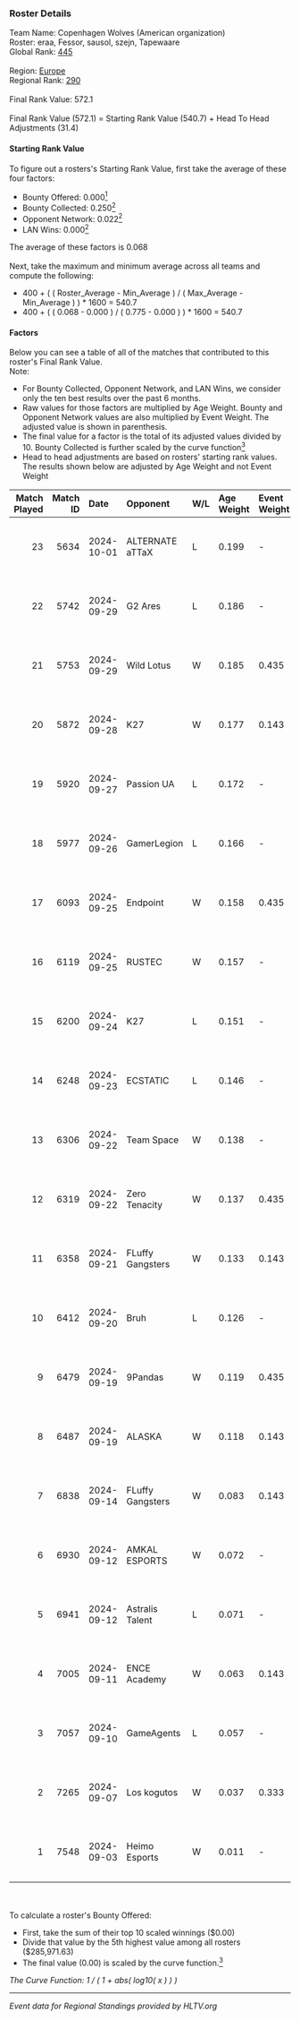 ### Roster Details<br />
Team Name: Copenhagen Wolves (American organization)<br />
Roster: eraa, Fessor, sausol, szejn, Tapewaare<br />
Global Rank: [445](../../standings_global_2025_02_28.md)<br />
<br />
Region: [Europe]( ../../standings_europe_2025_02_28.md)<br />
Regional Rank: [290]( ../../standings_europe_2025_02_28.md)<br />
<br />
Final Rank Value:  572.1<br />
<br />
Final Rank Value (572.1) = Starting Rank Value (540.7) + Head To Head Adjustments (31.4)<br />

#### Starting Rank Value<br />
To figure out a rosters's Starting Rank Value, first take the average of these four factors:<br />
- Bounty Offered: 0.000[<sup>1</sup>](#table2)
- Bounty Collected: 0.250[<sup>2</sup>](#table1)
- Opponent Network: 0.022[<sup>2</sup>](#table1)
- LAN Wins: 0.000[<sup>2</sup>](#table1)

The average of these factors is 0.068<br />
<br />
Next, take the maximum and minimum average across all teams and compute the following:<br />
- 400 + ( ( Roster_Average - Min_Average ) / ( Max_Average - Min_Average ) ) * 1600 = 540.7
- 400 + ( ( 0.068 - 0.000 ) / ( 0.775 - 0.000 ) ) * 1600 = 540.7


#### Factors<br />
Below you can see a table of all of the matches that contributed to this roster's Final Rank Value.<br />
Note:<br />

- For Bounty Collected, Opponent Network, and LAN Wins, we consider only the ten best results over the past 6 months.
- Raw values for those factors are multiplied by Age Weight. Bounty and Opponent Network values are also multiplied by Event Weight. The adjusted value is shown in parenthesis.
- The final value for a factor is the total of its adjusted values divided by 10. Bounty Collected is further scaled by the curve function[<sup>3</sup>](#curveFunction)
- Head to head adjustments are based on rosters' starting rank values. The results shown below are adjusted by Age Weight and not Event Weight
<span id="table1"></span><br />


| Match Played | Match ID | Date       | Opponent         | W/L | Age Weight | Event Weight | Bounty Collected | Opponent Network | LAN Wins  | H2H Adj. | Roster                                 |
| -: | -: | :- | :- | :- | :- | :- | :- | :- | :- | -: | :- |
|           23 |     5634 | 2024-10-01 | ALTERNATE aTTaX  | L   | 0.199      | -            | -                | -                | -         |    -0.62 | eraa, Fessor, sausol, szejn, Tapewaare |
|           22 |     5742 | 2024-09-29 | G2 Ares          | L   | 0.186      | -            | -                | -                | -         |    -1.90 | eraa, Fessor, sausol, szejn, Tapewaare |
|           21 |     5753 | 2024-09-29 | Wild Lotus       | W   | 0.185      | 0.435        | 0.002 (0.000)    | 0.379 (0.030)    | 0 (0.000) |     4.47 | eraa, Fessor, sausol, szejn, Tapewaare |
|           20 |     5872 | 2024-09-28 | K27              | W   | 0.177      | 0.143        | 0.010 (0.000)    | 0.634 (0.016)    | 0 (0.000) |     5.01 | eraa, Fessor, sausol, szejn, Tapewaare |
|           19 |     5920 | 2024-09-27 | Passion UA       | L   | 0.172      | -            | -                | -                | -         |    -0.56 | eraa, Fessor, sausol, szejn, Tapewaare |
|           18 |     5977 | 2024-09-26 | GamerLegion      | L   | 0.166      | -            | -                | -                | -         |    -1.52 | eraa, Fessor, sausol, szejn, Tapewaare |
|           17 |     6093 | 2024-09-25 | Endpoint         | W   | 0.158      | 0.435        | 0.010 (0.001)    | 0.417 (0.029)    | 0 (0.000) |     3.92 | eraa, Fessor, sausol, szejn, Tapewaare |
|           16 |     6119 | 2024-09-25 | RUSTEC           | W   | 0.157      | -            | -                | -                | 0 (0.000) |     2.52 | eraa, Fessor, sausol, szejn, Tapewaare |
|           15 |     6200 | 2024-09-24 | K27              | L   | 0.151      | -            | -                | -                | -         |    -0.45 | eraa, Fessor, sausol, szejn, Tapewaare |
|           14 |     6248 | 2024-09-23 | ECSTATIC         | L   | 0.146      | -            | -                | -                | -         |    -0.54 | eraa, Fessor, sausol, szejn, Tapewaare |
|           13 |     6306 | 2024-09-22 | Team Space       | W   | 0.138      | -            | -                | -                | 0 (0.000) |     1.86 | eraa, Fessor, sausol, szejn, Tapewaare |
|           12 |     6319 | 2024-09-22 | Zero Tenacity    | W   | 0.137      | 0.435        | 0.033 (0.002)    | 0.842 (0.050)    | 0 (0.000) |     3.71 | eraa, Fessor, sausol, szejn, Tapewaare |
|           11 |     6358 | 2024-09-21 | FLuffy Gangsters | W   | 0.133      | 0.143        | 0.017 (0.000)    | 1.000 (0.019)    | 0 (0.000) |     3.41 | eraa, Fessor, sausol, szejn, Tapewaare |
|           10 |     6412 | 2024-09-20 | Bruh             | L   | 0.126      | -            | -                | -                | -         |    -1.20 | eraa, Fessor, sausol, szejn, Tapewaare |
|            9 |     6479 | 2024-09-19 | 9Pandas          | W   | 0.119      | 0.435        | 0.104 (0.005)    | 0.671 (0.035)    | 0 (0.000) |     3.54 | eraa, Fessor, sausol, szejn, Tapewaare |
|            8 |     6487 | 2024-09-19 | ALASKA           | W   | 0.118      | 0.143        | 0.036 (0.001)    | 0.940 (0.016)    | 0 (0.000) |     3.63 | eraa, Fessor, sausol, szejn, Tapewaare |
|            7 |     6838 | 2024-09-14 | FLuffy Gangsters | W   | 0.083      | 0.143        | 0.017 (0.000)    | 1.000 (0.012)    | 0 (0.000) |     2.16 | eraa, Fessor, sausol, szejn, Tapewaare |
|            6 |     6930 | 2024-09-12 | AMKAL ESPORTS    | W   | 0.072      | -            | -                | -                | -         |     1.79 | eraa, Fessor, sausol, szejn, Tapewaare |
|            5 |     6941 | 2024-09-12 | Astralis Talent  | L   | 0.071      | -            | -                | -                | -         |    -0.51 | eraa, Fessor, sausol, szejn, Tapewaare |
|            4 |     7005 | 2024-09-11 | ENCE Academy     | W   | 0.063      | 0.143        | 0.010 (0.000)    | 0.703 (0.006)    | -         |     1.69 | eraa, Fessor, sausol, szejn, Tapewaare |
|            3 |     7057 | 2024-09-10 | GameAgents       | L   | 0.057      | -            | -                | -                | -         |    -0.41 | eraa, Fessor, sausol, szejn, Tapewaare |
|            2 |     7265 | 2024-09-07 | Los kogutos      | W   | 0.037      | 0.333        | 0.038 (0.000)    | 0.572 (0.007)    | -         |     1.11 | eraa, Fessor, sausol, szejn, Tapewaare |
|            1 |     7548 | 2024-09-03 | Heimo Esports    | W   | 0.011      | -            | -                | -                | -         |     0.26 | eraa, Fessor, sausol, szejn, Tapewaare |

<br />
<span id="table2"></span><br />
To calculate a roster's Bounty Offered:<br />

- First, take the sum of their top 10 scaled winnings ($0.00)
- Divide that value by the 5th highest value among all rosters ($285,971.63)
- The final value (0.00) is scaled by the curve function.[<sup>3</sup>](#curveFunction)

<span id="curveFunction"></span>_The Curve Function: 1 / ( 1 + abs( log10( x ) ) )_<br />

---
_Event data for Regional Standings provided by HLTV.org_<br />
